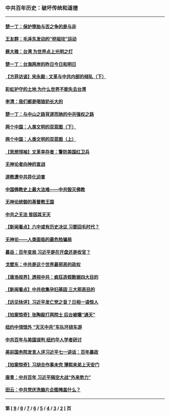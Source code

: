 ### 中共百年历史：破坏传统和道德
---
#### [楚一丁：保护堕胎与否之争的是与非](../../pages/nf1176114/n13815642.md?04180430) 
#### [王友群：毛泽东发动的“挖祖坟”运动](../../pages/nf1176114/n13723639.md?04180430) 
#### [蔡大雅：台湾 为世界点上光明之灯](../../pages/nf1176114/n13531530.md?04180430) 
#### [楚一丁：台海两岸的昨日今日和明日](../../pages/nf1176114/n13531468.md?04180430) 
#### [【方菲访谈】宋永毅 : 文革与中共内部的倾轧（下）](../../pages/nf1176114/n13486836.md?04180430) 
#### [彩虹护守的土地 为什么世界不能失去台湾](../../pages/nf1176114/n13476849.md?04180430) 
#### [李清：我们都是喝狼奶长大的](../../pages/nf1176114/n13471478.md?04180430) 
#### [楚一丁：与中山之路背道而驰的中共强权之路](../../pages/nf1176114/n13437270.md?04180430) 
#### [两个中国：人类文明的双蓝图（下）](../../pages/nf1176114/n13423132.md?04180430) 
#### [两个中国：人类文明的双蓝图（上）](../../pages/nf1176114/n13422687.md?04180430) 
#### [【思想领袖】文革幸存者：警防美国红卫兵](../../pages/nf1176114/n13339289.md?04180430) 
#### [无神论者向神的宣战](../../pages/nf1176114/n13281535.md?04180430) 
#### [道教遭中共异化迫害](../../pages/nf1176114/n13281463.md?04180430) 
#### [中国佛教史上最大法难——中共毁灭佛教](../../pages/nf1176114/n13281397.md?04180430) 
#### [无神论统御的基督教王国](../../pages/nf1176114/n13281280.md?04180430) 
#### [中共之无法 皆因其无天](../../pages/nf1176114/n13281088.md?04180430) 
#### [【新闻看点】六中或有历史决议 习要回毛时代？](../../pages/nf1176114/n13222895.md?04180430) 
#### [无神论——人类面临的最危险骗局](../../pages/nf1176114/n13196137.md?04180430) 
#### [慕岳：百年变局 习近平是在开盘还是收官？](../../pages/nf1176114/n13206516.md?04180430) 
#### [戈壁东：中共是这个世界最邪恶的政权](../../pages/nf1176114/n13085641.md?04180430) 
#### [【唐浩视界】透视中共：疯狂造假数据四大目的](../../pages/nf1176114/n13080590.md?04180430) 
#### [【新闻看点】中共收集孕妇基因 三大邪恶目的](../../pages/nf1176114/n13077182.md?04180430) 
#### [【远见快评】习近平发亡党之音？日相一语惊人](../../pages/nf1176114/n13074809.md?04180430) 
#### [【拍案惊奇】张陶殴打两院士 后台被曝“通天”](../../pages/nf1176114/n13070496.md?04180430) 
#### [纽约中领馆外 “天灭中共”车队环绕车游](../../pages/nf1176114/n13070693.md?04180430) 
#### [中共百年与美国误判 纽约华人学者研讨](../../pages/nf1176114/n13067969.md?04180430) 
#### [美前国务院发言人评习近平七一讲话：百年暴政](../../pages/nf1176114/n13066986.md?04180430) 
#### [【拍案惊奇】习胡合作事未完 薄熙来弟上天安门](../../pages/nf1176114/n13065867.md?04180430) 
#### [唐青：中共百年 习近平隔空大战“外来势力”](../../pages/nf1176114/n13065976.md?04180430) 
#### [田云：中共党庆洗脑片企图掩盖什么？](../../pages/nf1176114/n13064395.md?04180430) 

---
#### 第 [ [9](./9.md?04180430) / [8](./8.md?04180430) / [7](./7.md?04180430) / [6](./6.md?04180430) / [5](./5.md?04180430) / [4](./4.md?04180430) / [3](./3.md?04180430) / [2](./2.md?04180430) ] 页
